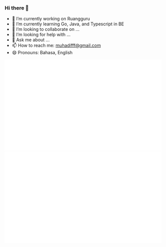 ### Hi there 👋
- 🔭 I’m currently working on Ruangguru
- 🌱 I’m currently learning Go, Java, and Typescript in BE
- 👯 I’m looking to collaborate on ...
- 🤔 I’m looking for help with ...
- 💬 Ask me about ...
- 📫 How to reach me: muhadifff@gmail.com
- 😄 Pronouns: Bahasa, English

![](https://github.com/muhadif/github-stats/blob/master/generated/overview.svg)
![](https://github.com/muhadif/github-stats/blob/master/generated/languages.svg)
